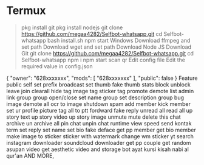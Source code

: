 # Termux
> pkg install git
> pkg install nodejs
> git clone https://github.com/megaa4282/Selfbot-whatsapp.git
> cd Selfbot-whatsapp
> bash install.sh
> npm start
Windows
Download ffmpeg and set path
Download wget and set path
Download Node JS
Download Git
> git clone https://github.com/megaa4282/Selfbot-whatsapp.git
> cd Selfbot-whatsapp
> npm i
> npm start
> scan qr
Edit config file
Edit the required value in config.json

{
    "owner": "628xxxxxxx",
    "mods": [
      "628xxxxxxx"
     ],
    "public": false
}
Feature
public
self
set prefix
broadcast
set thumb
fake thumb
stats
block
unblock
leave
join
clearall
hide tag
image tag
sticker tag
promote
demote
list admin
link group
group open/close
set name group
set description group
bug image
demote all
ocr
to image
shutdown
spam
add member
kick member
set ur profile picture
tag all
to ptt
fordward
fake reply
unread all
read all
up story text
up story video
up story image
unmute
mute
delete this chat
archive
un archive all
pin chat
unpin chat
runtime
view speed
send kontak
term
set reply
set name
set bio
fake deface
get pp member
get bio member
make image to sticker
sticker with watermark
change wm sticker
yt search
instagram downloader
soundcloud downloader
get pp couple
get random asupan video
get aesthetic video
and storage bot
ayat kursi
kisah nabi
al qur'an
AND MORE,

